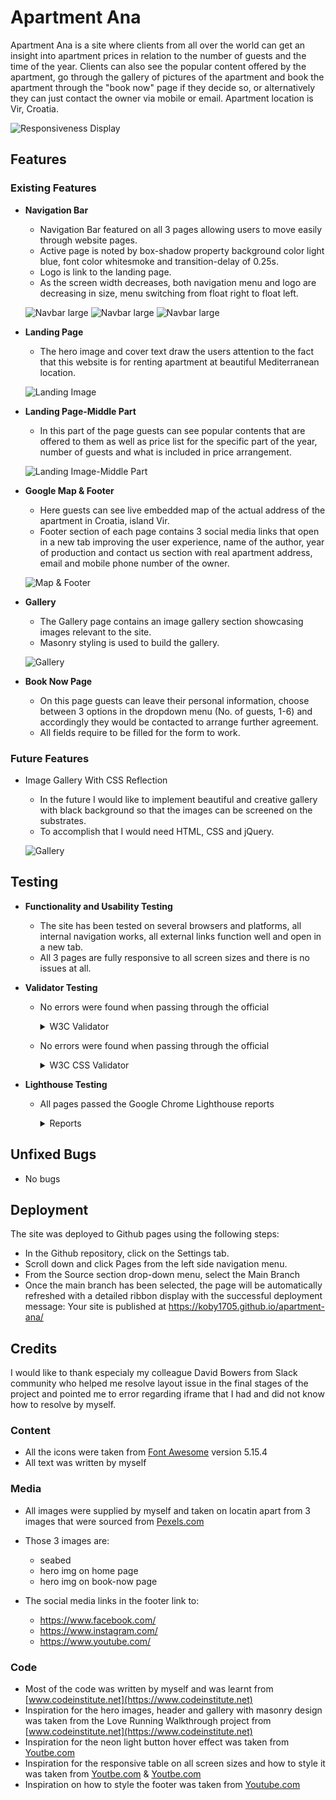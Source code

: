 # Apartment Ana

Apartment Ana is a site where clients from all over the world can get an insight into apartment prices in relation to the number of guests and the time of the year. Clients can also see the popular content offered by the apartment, go through the gallery of pictures of the apartment and book the apartment through the "book now" page if they decide so, or alternatively they can just contact the owner via mobile or email.
Apartment location is Vir, Croatia.

![Responsiveness Display](/assets/images-readme.md/am-i-responsive-doc.png)

## Features

### Existing Features

- __Navigation Bar__
    
  - Navigation Bar featured on all 3 pages allowing users to move easily through website pages.
  - Active page is noted by box-shadow property background color light blue, font color whitesmoke and transition-delay of 0.25s.
  - Logo is link to the landing page.
  - As the screen width decreases, both navigation menu and logo are decreasing in size, menu switching from float right to float left.

  ![Navbar large](/assets/images-readme.md/navbar-large-doc.png)
  ![Navbar large](/assets/images-readme.md/navbar-medium-doc.png)
  ![Navbar large](/assets/images-readme.md/navbar-small-doc.png)

- __Landing Page__

  - The hero image and cover text draw the users attention to the fact that this website is for renting apartment at beautiful Mediterranean location.

  ![Landing Image](/assets/images-readme.md/landing-page-doc.png)

- __Landing Page-Middle Part__

  - In this part of the page guests can see popular contents that are offered to them as well as price list for the specific part of the year, number of guests and what is included in price arrangement.

  ![Landing Image-Middle Part](/assets/images-readme.md/landing-page-middle-part-doc.png)

- __Google Map & Footer__

  - Here guests can see live embedded map of the actual address of the apartment in Croatia, island Vir.
  - Footer section of each page contains 3 social media links that open in a new tab improving the user experience, name of the author, year of production and contact us section with real apartment address, email and mobile phone number of the owner.

  ![Map & Footer](/assets/images-readme.md/map-footer-doc.png)

- __Gallery__

  - The Gallery page contains an image gallery section showcasing images relevant to the site.
  - Masonry styling is used to build the gallery.

  ![Gallery](/assets/images-readme.md/gallery-doc.png)

- __Book Now Page__

  - On this page guests can leave their personal information, choose between 3 options in the dropdown menu (No. of guests, 1-6) and accordingly they would be contacted to arrange further agreement.
  - All fields require to be filled for the form to work.

### Future Features

- Image Gallery With CSS Reflection

  - In the future I would like to implement beautiful and creative gallery with black background so that the images can be screened on the substrates.
  - To accomplish that I would need HTML, CSS and jQuery.

  ![Gallery](/assets/images-readme.md/future-gallery-doc.png)

## Testing

- __Functionality and Usability Testing__

   - The site has been tested on several browsers and platforms, all internal navigation works, all external links function well and open in a new tab.
   - All 3 pages are fully responsive to all screen sizes and there is no issues at all.

- __Validator Testing__

  - No errors were found when passing through the official

    <details>
    <summary>W3C Validator</summary>

    - [index.html](https://validator.w3.org/nu/?showsource=yes&doc=https%3A%2F%2Fkoby1705.github.io%2Fapartment-ana%2Findex.html)
    - [gallery.html](https://validator.w3.org/nu/?showsource=yes&doc=https%3A%2F%2Fkoby1705.github.io%2Fapartment-ana%2Fgallery.html)
    - [book-now.html](https://validator.w3.org/nu/?showsource=yes&doc=https%3A%2F%2Fkoby1705.github.io%2Fapartment-ana%2Fgallery.html)
    </details>

  - No errors were found when passing through the official

    <details>
    <summary>W3C CSS Validator</summary>

    - [style.css](https://jigsaw.w3.org/css-validator/validator?uri=https%3A%2F%2Fkoby1705.github.io%2Fapartment-ana%2F&profile=css3svg&usermedium=all&warning=1&vextwarning=&lang=en)
    </details>

- __Lighthouse Testing__

  - All pages passed the Google Chrome Lighthouse reports

    <details>
    <summary>Reports</summary>

    - [index report](assets/images-readme.md/lighthouse-index-doc.png)
    - [gallery report](assets/images-readme.md/lighthouse-gallery-doc.png)
    - [book-now report](assets/images-readme.md/lighthouse-book-now-doc.png)
    </details>

## Unfixed Bugs

- No bugs

## Deployment

The site was deployed to Github pages using the following steps:

- In the Github repository, click on the Settings tab.
- Scroll down and click Pages from the left side navigation menu.
- From the Source section drop-down menu, select the Main Branch
- Once the main branch has been selected, the page will be automatically refreshed with a detailed ribbon display with the successful deployment message: Your site is published at https://koby1705.github.io/apartment-ana/

## Credits

I would like to thank especialy my colleague David Bowers from Slack community who helped me resolve layout issue in the final stages of the project and pointed me to error regarding iframe that I had and did not know how to resolve by myself.

### Content

- All the icons were taken from [Font Awesome](https://fontawesome.com/) version 5.15.4
- All text was written by myself

### Media

- All images were supplied by myself and taken on locatin apart from 3 images that were sourced from [Pexels.com](https://www.pexels.com/)
- Those 3 images are:
  
  - seabed
  - hero img on home page
  - hero img on book-now page

- The social media links in the footer link to:

  - https://www.facebook.com/
  - https://www.instagram.com/
  - https://www.youtube.com/

### Code

- Most of the code was written by myself and was learnt from [www.codeinstitute.net](https://www.codeinstitute.net)
- Inspiration for the hero images, header and gallery with masonry design was taken from the Love Running Walkthrough project from [www.codeinstitute.net](https://www.codeinstitute.net)
- Inspiration for the neon light button hover effect was taken from [Youtbe.com](https://www.youtube.com/watch?v=ex7jGbyFgpA)
- Inspiration for the responsive table on all screen sizes and how to style it was taken from [Youtbe.com](https://www.youtube.com/watch?v=J_sy1EuruZ0) & [Youtbe.com](https://www.youtube.com/watch?v=biI9OFH6Nmg)
- Inspiration on how to style the footer was taken from [Youtube.com](https://www.youtube.com/watch?v=zdA3qZNH1vc)